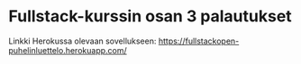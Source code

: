 # Fullstack-kurssin osan 3 palautukset

Linkki Herokussa olevaan sovellukseen: https://fullstackopen-puhelinluettelo.herokuapp.com/

